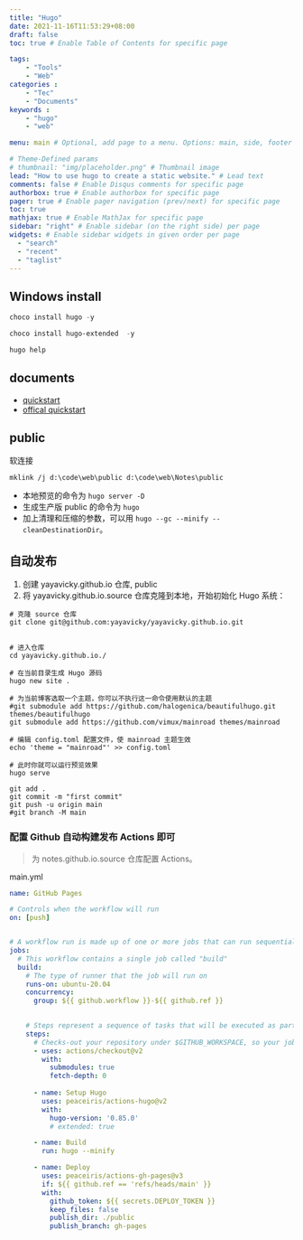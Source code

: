 ```yaml
---
title: "Hugo"
date: 2021-11-16T11:53:29+08:00
draft: false
toc: true # Enable Table of Contents for specific page

tags: 
    - "Tools"
    - "Web"
categories :                             
    - "Tec"
    - "Documents"
keywords :                                 
    - "hugo"
    - "web"

menu: main # Optional, add page to a menu. Options: main, side, footer

# Theme-Defined params
# thumbnail: "img/placeholder.png" # Thumbnail image
lead: "How to use hugo to create a static website." # Lead text
comments: false # Enable Disqus comments for specific page
authorbox: true # Enable authorbox for specific page
pager: true # Enable pager navigation (prev/next) for specific page
toc: true 
mathjax: true # Enable MathJax for specific page
sidebar: "right" # Enable sidebar (on the right side) per page
widgets: # Enable sidebar widgets in given order per page
  - "search"
  - "recent"
  - "taglist"
---
```



## Windows install

```powershell
choco install hugo -y

choco install hugo-extended  -y

hugo help
```

## documents

+ [quickstart](https://www.gohugo.org/doc/overview/quickstart/)
+ [offical quickstart](https://gohugo.io/getting-started/quick-start/)

## public

软连接

```powershel
mklink /j d:\code\web\public d:\code\web\Notes\public
```

+ 本地预览的命令为 `hugo server -D`
+ 生成生产版 public 的命令为 `hugo`
+ 加上清理和压缩的参数，可以用 `hugo --gc --minify --cleanDestinationDir`。

## 自动发布


1. 创建 yayavicky.github.io 仓库, public
2. 将 yayavicky.github.io.source 仓库克隆到本地，开始初始化 Hugo 系统：

```shell
# 克隆 source 仓库
git clone git@github.com:yayavicky/yayavicky.github.io.git


# 进入仓库
cd yayavicky.github.io./ 

# 在当前目录生成 Hugo 源码
hugo new site . 

# 为当前博客选取一个主题，你可以不执行这一命令使用默认的主题
#git submodule add https://github.com/halogenica/beautifulhugo.git themes/beautifulhugo 
git submodule add https://github.com/vimux/mainroad themes/mainroad

# 编辑 config.toml 配置文件，使 mainroad 主题生效
echo 'theme = "mainroad"' >> config.toml

# 此时你就可以运行预览效果
hugo serve

git add .
git commit -m "first commit"
git push -u origin main
#git branch -M main

```

### 配置 Github 自动构建发布 Actions 即可

>为 notes.github.io.source 仓库配置 Actions。


main.yml

```yaml
name: GitHub Pages

# Controls when the workflow will run
on: [push]


# A workflow run is made up of one or more jobs that can run sequentially or in parallel
jobs:
  # This workflow contains a single job called "build"
  build:
    # The type of runner that the job will run on
    runs-on: ubuntu-20.04
    concurrency:
      group: ${{ github.workflow }}-${{ github.ref }}
    

    # Steps represent a sequence of tasks that will be executed as part of the job
    steps:
      # Checks-out your repository under $GITHUB_WORKSPACE, so your job can access it
      - uses: actions/checkout@v2
        with:
          submodules: true
          fetch-depth: 0
          
      - name: Setup Hugo
        uses: peaceiris/actions-hugo@v2
        with:
          hugo-version: '0.85.0'
          # extended: true

      - name: Build
        run: hugo --minify

      - name: Deploy
        uses: peaceiris/actions-gh-pages@v3
        if: ${{ github.ref == 'refs/heads/main' }}
        with:
          github_token: ${{ secrets.DEPLOY_TOKEN }}
          keep_files: false
          publish_dir: ./public
          publish_branch: gh-pages
```
